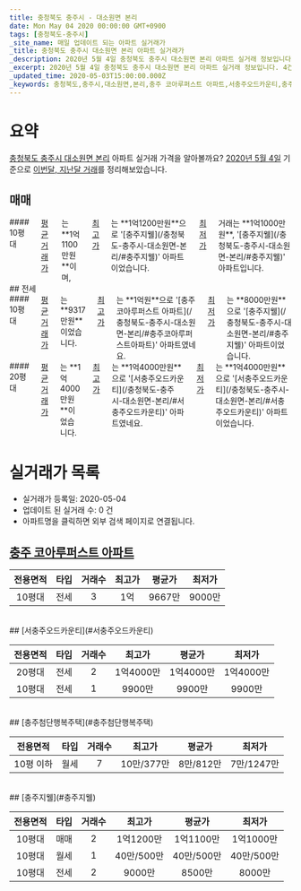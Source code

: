 ```yaml
---
title: 충청북도 충주시 - 대소원면 본리
date: Mon May 04 2020 00:00:00 GMT+0900
tags: [충청북도-충주시]
_site_name: 매일 업데이트 되는 아파트 실거래가
_title: 충청북도 충주시 대소원면 본리 아파트 실거래가
_description: 2020년 5월 4일 충청북도 충주시 대소원면 본리 아파트 실거래 정보입니다. 4건 아파트 정보가 있습니다.
_excerpt: 2020년 5월 4일 충청북도 충주시 대소원면 본리 아파트 실거래 정보입니다. 4건 아파트 정보가 있습니다.
_updated_time: 2020-05-03T15:00:00.000Z
_keywords: 충청북도,충주시,대소원면,본리,충주 코아루퍼스트 아파트,서충주오드카운티,충주첨단행복주택,충주지웰
---
```





# 요약
<ins>충청북도 충주시 대소원면 본리</ins> 아파트 실거래 가격을 알아볼까요? <ins>2020년 5월 4일</ins> 기준으로 <ins>이번달, 지난달 거래</ins>를 정리해보았습니다.

## 매매
<div class="container">
<div class="twelve columns" markdown="1">
#### 10평대
<ins>평균 거래가</ins>는 **1억1100만원**이며, <ins>최고가</ins>는 **1억1200만원**으로 '[충주지웰](/충청북도-충주시-대소원면-본리/#충주지웰)' 아파트이었습니다. <ins>최저가</ins> 거래는 **1억1000만원**, '[충주지웰](/충청북도-충주시-대소원면-본리/#충주지웰)' 아파트입니다.
</div>
</div>
## 전세
<div class="container">
<div class="six columns" markdown="1">
#### 10평대
<ins>평균 거래가</ins>는 **9317만원**이었습니다. <ins>최고가</ins>는 **1억원**으로 '[충주 코아루퍼스트 아파트](/충청북도-충주시-대소원면-본리/#충주코아루퍼스트아파트)' 아파트였네요. <ins>최저가</ins>는 **8000만원**으로 '[충주지웰](/충청북도-충주시-대소원면-본리/#충주지웰)' 아파트이었습니다.
</div>
<div class="six columns" markdown="1">
#### 20평대
<ins>평균 거래가</ins>는 **1억4000만원**이었습니다. <ins>최고가</ins>는 **1억4000만원**으로 '[서충주오드카운티](/충청북도-충주시-대소원면-본리/#서충주오드카운티)' 아파트였네요. <ins>최저가</ins>는 **1억4000만원**으로 '[서충주오드카운티](/충청북도-충주시-대소원면-본리/#서충주오드카운티)' 아파트이었습니다.
</div>
</div>



# 실거래가 목록
- 실거래가 등록일: 2020-05-04
- 업데이트 된 실거래 수: 0 건
- 아파트명을 클릭하면 외부 검색 페이지로 연결됩니다.

## [충주 코아루퍼스트 아파트](#충주코아루퍼스트아파트)

|전용면적|타입|거래수|최고가|평균가|최저가|
|:---:|:---:|:---:|:---:|:---:|:---:|
|10평대|<span class="deal-type-2">전세</span>|3|1억|9667만|9000만|

<br/>
## [서충주오드카운티](#서충주오드카운티)

|전용면적|타입|거래수|최고가|평균가|최저가|
|:---:|:---:|:---:|:---:|:---:|:---:|
|20평대|<span class="deal-type-2">전세</span>|2|1억4000만|1억4000만|1억4000만|
|10평대|<span class="deal-type-2">전세</span>|1|9900만|9900만|9900만|

<br/>
## [충주첨단행복주택](#충주첨단행복주택)

|전용면적|타입|거래수|최고가|평균가|최저가|
|:---:|:---:|:---:|:---:|:---:|:---:|
|10평 이하|<span class="deal-type-3">월세</span>|7|10만/377만|8만/812만|7만/1247만|

<br/>
## [충주지웰](#충주지웰)

|전용면적|타입|거래수|최고가|평균가|최저가|
|:---:|:---:|:---:|:---:|:---:|:---:|
|10평대|<span class="deal-type-1">매매</span>|2|1억1200만|1억1100만|1억1000만|
|10평대|<span class="deal-type-3">월세</span>|1|40만/500만|40만/500만|40만/500만|
|10평대|<span class="deal-type-2">전세</span>|2|9000만|8500만|8000만|

<br/>



